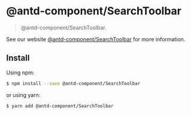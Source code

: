 # @antd-component/SearchToolbar

> @antd-component/SearchToolbar.

See our website [@antd-component/SearchToolbar](https://umijs.org/plugins/SearchToolbar) for more information.

## Install

Using npm:

```bash
$ npm install --save @antd-component/SearchToolbar
```

or using yarn:

```bash
$ yarn add @antd-component/SearchToolbar
```

